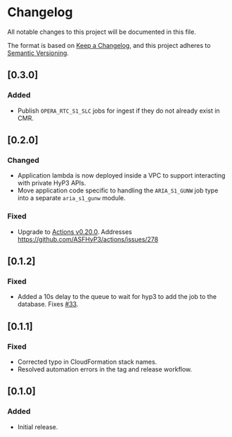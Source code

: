 # Changelog
All notable changes to this project will be documented in this file.

The format is based on [Keep a Changelog](https://keepachangelog.com/en/1.0.0/),
and this project adheres to [Semantic Versioning](https://semver.org/spec/v2.0.0.html).

## [0.3.0]

### Added
- Publish `OPERA_RTC_S1_SLC` jobs for ingest if they do not already exist in CMR.

## [0.2.0]

### Changed
- Application lambda is now deployed inside a VPC to support interacting with private HyP3 APIs.
- Move application code specific to handling the `ARIA_S1_GUNW` job type into a separate `aria_s1_gunw` module.

### Fixed
- Upgrade to [Actions v0.20.0](https://github.com/ASFHyP3/actions/releases/tag/v0.20.0). Addresses https://github.com/ASFHyP3/actions/issues/278

## [0.1.2]

### Fixed
- Added a 10s delay to the queue to wait for hyp3 to add the job to the database. Fixes [#33](https://github.com/ASFHyP3/ingest-adapter/issues/33).

## [0.1.1]

### Fixed
- Corrected typo in CloudFormation stack names.
- Resolved automation errors in the tag and release workflow.

## [0.1.0]

### Added
- Initial release.
